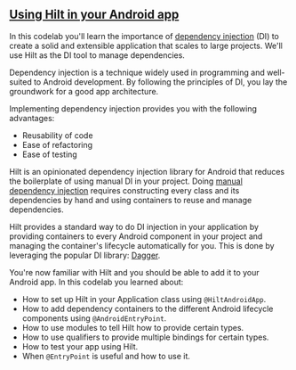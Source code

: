 ## [Using Hilt in your Android app](https://developer.android.com/codelabs/android-hilt)

In this codelab you'll learn the importance of [dependency injection](https://developer.android.com/training/dependency-injection) (DI) to create a solid and extensible application that scales to large projects. We'll use Hilt as the DI tool to manage dependencies.

Dependency injection is a technique widely used in programming and well-suited to Android development. By following the principles of DI, you lay the groundwork for a good app architecture.

Implementing dependency injection provides you with the following advantages:

- Reusability of code
- Ease of refactoring
- Ease of testing

Hilt is an opinionated dependency injection library for Android that reduces the boilerplate of using manual DI in your project. Doing [manual dependency injection](https://developer.android.com/training/dependency-injection/manual) requires constructing every class and its dependencies by hand and using containers to reuse and manage dependencies.

Hilt provides a standard way to do DI injection in your application by providing containers to every Android component in your project and managing the container's lifecycle automatically for you. This is done by leveraging the popular DI library: [Dagger](https://developer.android.com/training/dependency-injection/dagger-basics).

You're now familiar with Hilt and you should be able to add it to your Android app. In this codelab you learned about:

- How to set up Hilt in your Application class using `@HiltAndroidApp`.
- How to add dependency containers to the different Android lifecycle components using `@AndroidEntryPoint`.
- How to use modules to tell Hilt how to provide certain types.
- How to use qualifiers to provide multiple bindings for certain types.
- How to test your app using Hilt.
- When `@EntryPoint` is useful and how to use it.